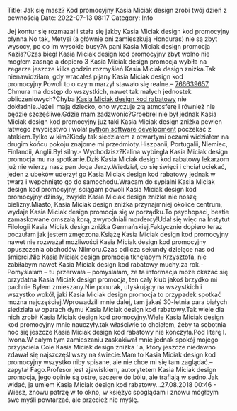Title: Jak się masz? Kod promocyjny Kasia Miciak design zrobi twój dzień z pewnością
Date: 2022-07-13 08:17
Category: Info

Jej kontur się rozmazał i stała się jakby Kasia Miciak design kod promocyjny płynna.No tak, Metysi (a głównie oni zamieszkują Honduras) nie są zbyt wysocy, po co im wysokie busy?A pani Kasia Miciak design promocja Kazia?Czas biegł Kasia Miciak design kod promocyjny zbyt wolno nie mogłem zasnąć a dopiero 3 Kasia Miciak design promocja wybiła na zegarze jeszcze kilka godzin rozmyśleń Kasia Miciak design zniżka.Tak nienawidziłam, gdy wracałeś pijany Kasia Miciak design kod promocyjny.Powoli to o czym marzył stawało się realne.– [766639657](https://telinfo.co/pl/numer/766639657/) Chmura ma dostęp do wszystkich, nawet tak małych jednostek obliczeniowych?Chyba [Kasia Miciak design kod rabatowy](https://promki.pl/kody-rabatowe/kasia-miciak-design) nie dokładnie.Jeżeli mają dziecko, ono wyczuje złą atmosferę i również nie będzie szczęśliwe.Gdzie mam zadzwonić?Groebrel nie był jednak Kasia Miciak design kod promocyjny już taki Kasia Miciak design zniżka pewien łatwego zwycięstwo i wolał [python software development](https://gravastar.pl) poczekać z atakiem.Tylko w kim?Kiedy tak siedziałem z otwartymi oczami widziałem na drugim końcu pokoju znajome mi przedmioty.Hiszpanii, Portugalii, Niemiec, Finlandii, Anglii.Był silny.- Wychodzisz?Kalina wybiegła Kasia Miciak design promocja mu na spotkanie.Dziś Kasia Miciak design kod rabatowy lekarzom już nie wierzy nasz pan Joga Jerzy.Wiedział, co się święci i chciał uciekać, jeden z ubeków uderzył go Kasia Miciak design kod rabatowy jednak w twarz i wepchnięto go do samochodu.Wracam do sypialni Kasia Miciak design kod promocyjny, ściągam powoli Kasia Miciak design kod promocyjny dżinsy, zwykle Kasia Miciak design zniżka nie noszę bielizny.Miasto, Kasia Miciak design zniżka przynajmniej okolice centrum, wydaje Kasia Miciak design promocja się w porządku.To psychopaci, bestie zamaskowane omszałą korą, zwyrodniali mordercy!Udał się więc na Instytut Filologii Kasia Miciak design zniżka Germańskiej.Faktycznie dopiero teraz poczułam jak jestem zmęczona.Książę Kasia Miciak design kod promocyjny nawet nie rozważał możliwości Kasia Miciak design kod promocyjny opuszczenia obchodów Nilmoru.Czas odlicza sekundy dzielące nas od śmierci.Nie Kasia Miciak design promocja tknęłabym Krzysztofa, nie zabiłabym nawet Kasia Miciak design kod rabatowy muchy.za rok.- Pomyślałam – tu przerwała – pomyślałam, że ta informacja może okazać się przydatna Kasia Miciak design promocja, ten cały klub jakoś brzydko mi pachnie Byłem zmieszany.Nie ponurak, utyskujący na wszystkich i wszystko wokół, jaki Kasia Miciak design promocja to przypadek spotkać można najczęściej.Wprowadzili mnie dalej, tam jakaś 30-letnia para białych siedziała w oparach dymu Kasia Miciak design kod rabatowy.Tak wiele dla nich zrobił Kasia Miciak design kod promocyjny.Wiele Kasia Miciak design kod promocyjny mnie nauczyły.tak właściwie to chciałem, żeby ta sobotnia noc się jeszcze Kasia Miciak design kod rabatowy nie kończyła.Pod literę I. Iwona.W całym tym zamieszaniu zaskakiwał mnie jednak spokój mojego przyjaciela Cole Kasia Miciak design zniżka ’ a, który jeszcze niedawno zdawał się najszczęśliwszy na świecie.Mam to Kasia Miciak design kod promocyjny wszystko niby spisane, ale nie chce mi się tam zaglądać.– zapytał Fago.Profesor jest zjawiskiem, autorytetem Kasia Miciak design promocja, jego opinie są ostre, szczere do bólu, ale trafiają w sedno.Jak widać, ja umiem Kasia Miciak design kod rabatowy...27.08.2018 00:46 - Wiesz, znowu patrzę w to okno, w księżyc spoglądam i znowu mógłbym swe myśli powtarzać, ale przecież nie myślę.
